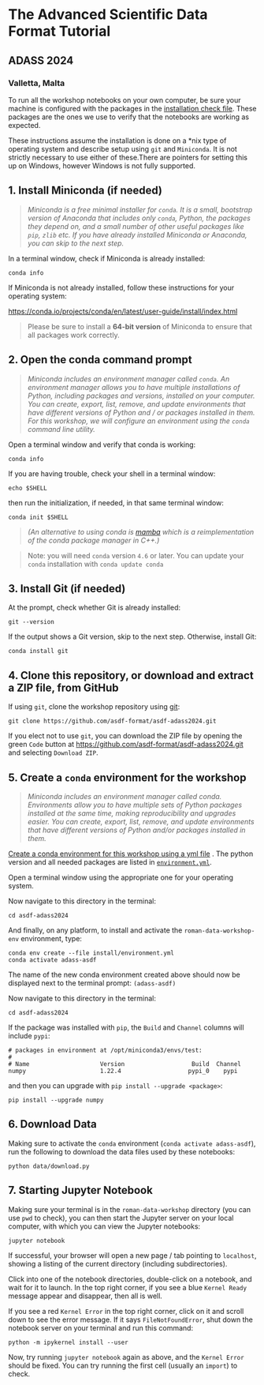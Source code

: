 # The Advanced Scientific Data Format Tutorial
## ADASS 2024
### Valletta, Malta

To run all the workshop notebooks on your own computer, be sure your machine is configured with the packages in
the
[installation check file](https://github.com/asdf-format/asdf-adass2024/blob/main/tutorial/install/verify_install.py). These packages
are the ones we use to verify that the notebooks are working as expected.

These instructions assume the installation is done on a *nix type of operating system and describe setup using `git` and `Miniconda`. It is not strictly necessary to use either of these.There are pointers for setting this up on Windows, however Windows is not fully supported.

## 1. Install Miniconda (if needed)

> *Miniconda is a free minimal installer for `conda`. It is a small, bootstrap version of Anaconda that includes
only `conda`, Python, the packages they depend on, and a small number of other useful packages like `pip`, `zlib` etc.
If you have already installed Miniconda or Anaconda, you can skip to the next step.*

In a terminal window, check if Miniconda is already installed:

```shell
conda info
```

If Miniconda is not already installed, follow these instructions for your operating system:

https://conda.io/projects/conda/en/latest/user-guide/install/index.html

> Please be sure to install a **64-bit version** of Miniconda to ensure that all packages work correctly.


## 2. Open the conda command prompt

> *Miniconda includes an environment manager called `conda`. An environment manager allows you to have multiple
installations of Python, including packages and versions, installed on your computer. You can create, export, list,
remove, and update environments that have different versions of Python and / or packages installed in them. For this
workshop, we will configure an environment using the `conda` command line utility.*

Open a terminal window and verify that conda is working:

```shell
conda info
```

If you are having trouble, check your shell in a terminal window:

```shell
echo $SHELL
```

then run the initialization, if needed, in that same terminal window:

```shell
conda init $SHELL
```

> *(An alternative to using conda is [mamba](https://github.com/mamba-org/mamba) which is a reimplementation of the
conda package manager in C++.)*

> Note: you will need `conda` version `4.6` or later. You can update your `conda` installation with `conda update conda`

## 3. Install Git (if needed)

At the prompt, check whether Git is already installed:

```shell
git --version
```

If the output shows a Git version, skip to the next step. Otherwise, install Git:

```shell
conda install git
```

## 4. Clone this repository, or download and extract a ZIP file, from GitHub

If using `git`, clone the workshop repository using
[git](https://help.github.com/articles/set-up-git/):

```shell
git clone https://github.com/asdf-format/asdf-adass2024.git
```

If you elect not to use `git`, you can download the ZIP file by opening the green `Code` button at
https://github.com/asdf-format/asdf-adass2024.git and selecting `Download ZIP`.

## 5. Create a `conda` environment for the workshop

> *Miniconda includes an environment manager called conda. Environments allow you to have multiple sets of Python
packages installed at the same time, making reproducibility and upgrades easier. You can create, export, list, remove,
and update environments that have different versions of Python and/or packages installed in them.*

[Create a conda environment for this workshop using a yml file](https://conda.io/docs/user-guide/tasks/manage-environments.html#creating-an-environment-from-an-environment-yml-file)
. The python version and all needed packages are listed in
[`environment.yml`](https://github.com/asdf-format/asdf-adass2024/blob/main/tutorial/install/environment.yml).

Open a terminal window using the appropriate one for your operating system.

Now navigate to this directory in the terminal:

```shell
cd asdf-adass2024
```

And finally, on any platform, to install and activate the `roman-data-workshop-env` environment, type:

```shell
conda env create --file install/environment.yml
conda activate adass-asdf
```

The name of the new conda environment created above should now be displayed next to the terminal
prompt: `(adass-asdf)`

Now navigate to this directory in the terminal:

```shell
cd asdf-adass2024
```

If the package was installed with `pip`, the `Build` and `Channel` columns will include `pypi`:

```
# packages in environment at /opt/miniconda3/envs/test:
#
# Name                    Version                   Build  Channel
numpy                     1.22.4                   pypi_0    pypi
```

and then you can upgrade with `pip install --upgrade <package>`:

```shell
pip install --upgrade numpy
```

## 6. Download Data

Making sure to activate the `conda` environment (`conda activate adass-asdf`), run the following to
download the data files used by these notebooks:

```shell
python data/download.py
```

## 7. Starting Jupyter Notebook

Making sure your terminal is in the `roman-data-workshop` directory (you can use `pwd` to check), you can then start the
Jupyter server on your local computer, with which you can view the Jupyter notebooks:

```shell
jupyter notebook
```

If successful, your browser will open a new page / tab pointing to `localhost`, showing a listing of the current
directory (including subdirectories).

Click into one of the notebook directories, double-click on a notebook, and wait for it to launch. In the top right
corner, if you see a blue `Kernel Ready` message appear and disappear, then all is well.

If you see a red `Kernel Error` in the top right corner, click on it and scroll down to see the error message. If it
says `FileNotFoundError`, shut down the notebook server on your terminal and run this command:

```shell
python -m ipykernel install --user
```

Now, try running `jupyter notebook` again as above, and the `Kernel Error`
should be fixed. You can try running the first cell (usually an `import`) to check.
